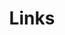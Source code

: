 ---
title: Links
links:
  - title: GitHub
    description: 跳转至我的Github仓库
    website: https://github.com/blessli/mysite
menu:
    main: 
        weight: -50
        params:
            icon: link

comments: true
---
